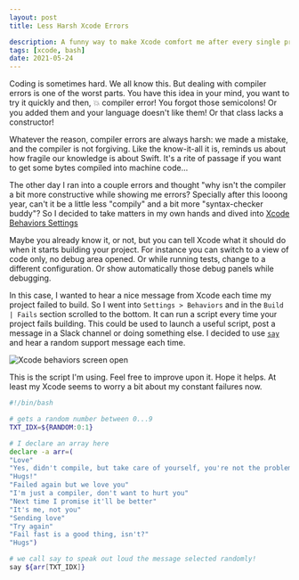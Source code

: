 ```yaml
---
layout: post
title: Less Harsh Xcode Errors

description: A funny way to make Xcode comfort me after every single project build error 
tags: [xcode, bash]
date: 2021-05-24
---
```


Coding is sometimes hard. We all know this. But dealing with compiler errors is one of the worst parts. You have this idea in your mind, you want to try it quickly and then, 💥 compiler error! You forgot those semicolons! Or you added them and your language doesn't like them! Or that class lacks a constructor! 

Whatever the reason, compiler errors are always harsh: we made a mistake, and the compiler is not forgiving. Like the know-it-all it is, reminds us about how fragile our knowledge is about Swift. It's a rite of passage if you want to get some bytes compiled into machine code...

The other day I ran into a couple errors and thought "why isn't the compiler a bit more constructive while showing me errors? Specially after this looong year, can't it be a little less "compily" and a bit more "syntax-checker buddy"? So I decided to take matters in my own hands and dived into [Xcode Behaviors Settings](https://www.avanderlee.com/xcode/xcode-behaviours-optimized/)

Maybe you already know it, or not, but you can tell Xcode what it should do when it starts building your project. For instance you can switch to a view of code only, no debug area opened. Or while running tests, change to a different configuration. Or show automatically those debug panels while debugging.

In this case, I wanted to hear a nice message from Xcode each time my project failed to build. So I went into `Settings > Behaviors` and in the `Build | Fails` section scrolled to the bottom. It can run a script every time your project fails building. This could be used to launch a useful script, post a message in a Slack channel or doing something else. I decided to use [`say`](https://ss64.com/osx/say.html) and hear a random support message each time.

![Xcode behaviors screen open](/img/xcode-behaviors.png)

This is the script I'm using. Feel free to improve upon it. Hope it helps. At least my Xcode seems to worry a bit about my constant failures now.

```bash
#!/bin/bash

# gets a random number between 0...9
TXT_IDX=${RANDOM:0:1}

# I declare an array here
declare -a arr=(
"Love"
"Yes, didn't compile, but take care of yourself, you're not the problem, don't measure your self worth just in successful compiles" 
"Hugs!" 
"Failed again but we love you" 
"I'm just a compiler, don't want to hurt you" 
"Next time I promise it'll be better"
"It's me, not you"
"Sending love"
"Try again"
"Fail fast is a good thing, isn't?"
"Hugs")

# we call say to speak out loud the message selected randomly!
say ${arr[TXT_IDX]}

```